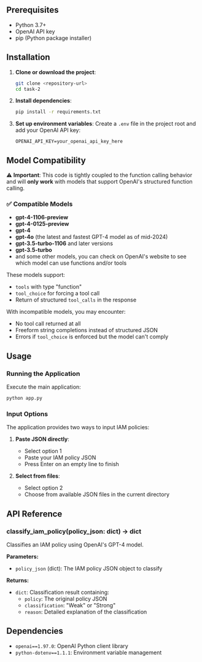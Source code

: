 ## Prerequisites

- Python 3.7+
- OpenAI API key
- pip (Python package installer)

## Installation

1. **Clone or download the project**:
   ```bash
   git clone <repository-url>
   cd task-2
   ```

2. **Install dependencies**:
   ```bash
   pip install -r requirements.txt
   ```

3. **Set up environment variables**:
   Create a `.env` file in the project root and add your OpenAI API key:
   ```
   OPENAI_API_KEY=your_openai_api_key_here
   ```

## Model Compatibility

⚠️ **Important**: This code is tightly coupled to the function calling behavior and will **only work** with models that support OpenAI's structured function calling.

### ✅ Compatible Models

- **gpt-4-1106-preview**
- **gpt-4-0125-preview**
- **gpt-4**
- **gpt-4o** (the latest and fastest GPT-4 model as of mid-2024)
- **gpt-3.5-turbo-1106** and later versions
- **gpt-3.5-turbo**
- and some other models, you can check on OpenAI's website to see which model can use functions and/or tools

These models support:
- `tools` with type "function"
- `tool_choice` for forcing a tool call
- Return of structured `tool_calls` in the response

With incompatible models, you may encounter:
- No tool call returned at all
- Freeform string completions instead of structured JSON
- Errors if `tool_choice` is enforced but the model can't comply

## Usage

### Running the Application

Execute the main application:
```bash
python app.py
```

### Input Options

The application provides two ways to input IAM policies:

1. **Paste JSON directly**: 
   - Select option 1
   - Paste your IAM policy JSON
   - Press Enter on an empty line to finish

2. **Select from files**:
   - Select option 2
   - Choose from available JSON files in the current directory

## API Reference

### classify_iam_policy(policy_json: dict) -> dict

Classifies an IAM policy using OpenAI's GPT-4 model.

**Parameters:**
- `policy_json` (dict): The IAM policy JSON object to classify

**Returns:**
- `dict`: Classification result containing:
  - `policy`: The original policy JSON
  - `classification`: "Weak" or "Strong"
  - `reason`: Detailed explanation of the classification

## Dependencies

- `openai==1.97.0`: OpenAI Python client library
- `python-dotenv==1.1.1`: Environment variable management
